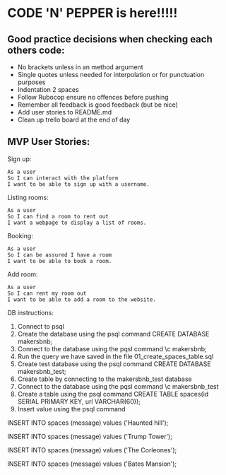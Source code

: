 # CODE 'N' PEPPER is here!!!!!

## Good practice decisions when checking each others code:

- No brackets unless in an method argument 
- Single quotes unless needed for interpolation or for punctuation purposes
- Indentation 2 spaces
- Follow Rubocop ensure no offences before pushing
- Remember all feedback is good feedback (but be nice)
- Add user stories to README.md
- Clean up trello board at the end of day


## MVP User Stories:

Sign up:
```
As a user
So I can interact with the platform
I want to be able to sign up with a username.
```

Listing rooms: 
```
As a user
So I can find a room to rent out
I want a webpage to display a list of rooms.
```

Booking:
```
As a user
So I can be assured I have a room
I want to be able to book a room.
```

Add room:
```
As a user
So I can rent my room out
I want to be able to add a room to the website.
```

DB instructions:

1. Connect to psql
2. Create the database using the psql command CREATE DATABASE makersbnb;
3. Connect to the database using the pqsl command \c makersbnb;
4. Run the query we have saved in the file 01_create_spaces_table.sql
5. Create test database using the psql command CREATE DATABASE makersbnb_test;
6. Create table by connecting to the makersbnb_test database
7. Connect to the database using the pqsl command \c makersbnb_test
8. Create a table using the psql command CREATE TABLE spaces(id SERIAL PRIMARY KEY, url VARCHAR(60));
9. Insert value using the psql command 

INSERT INTO spaces (message) values ('Haunted hill');

INSERT INTO spaces (message) values ('Trump Tower');

INSERT INTO spaces (message) values ('The Corleones');

INSERT INTO spaces (message) values ('Bates Mansion');